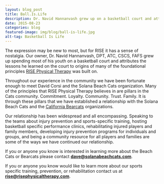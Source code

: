 ```yaml
---
layout: blog_post
title: Ball.Is.Life
description: Dr. Navid Hannanvash grew up on a basketball court and attributes the lessons he learned to many of the founding principles of RISE Physical Therapy.
date: 2015-08-23
categories: blog
featured-image: img/blog/ball-is-life.jpg
alt-tag: Basketball Is Life
---
```


The expression may be new to most, but for RISE it has a sense of nostalgia. Our owner, Dr. Navid Hannanvash, DPT, ATC, CSCS, FAFS grew up spending most of his youth on a basketball court and attributes the lessons he learned on the court to origins of many of the foundational principles [RISE Physical Therapy](/) was built on.

Throughout our experience in the community we have been fortunate enough to meet David Corsi and the Solana Beach Cats organization.  Many of the principles that RISE Physical Therapy believes in are pillars in the Cats community. Commitment. Loyalty. Community. Trust. Family. It is through these pillars that we have established a relationship with the Solana Beach Cats and the [California Bearcats](http://www.californiabearcats.com/) organizations.

Our relationship has been widespread and all encompassing. Speaking to the teams about injury prevention and sports-specific training, hosting basketball specific performance clinics, rehabilitating injured players and family members, developing injury prevention programs for individuals and groups, and being a community resource for all players and families are some of the ways we have continued our relationship.

If you or anyone you know is interested in learning more about the Beach Cats or Bearcats please contact **dave@solanabeachcats.com**.

If you or anyone you know would like to learn more about our sports specific training, prevention, or rehabilitation contact us at **rise@risephysicaltherapy.com**.
